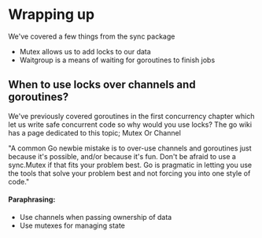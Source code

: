 # Wrapping up

We've covered a few things from the sync package
* Mutex allows us to add locks to our data
* Waitgroup is a means of waiting for goroutines to finish jobs

When to use locks over channels and goroutines?
--
We've previously covered goroutines in the first concurrency chapter which let us write safe concurrent code so why would you use locks?
The go wiki has a page dedicated to this topic; Mutex Or Channel

"A common Go newbie mistake is to over-use channels and goroutines just because it's possible, and/or because it's fun. Don't be afraid to use a sync.Mutex if that fits your problem best. Go is pragmatic in letting you use the tools that solve your problem best and not forcing you into one style of code."

#### Paraphrasing:
* Use channels when passing ownership of data 
* Use mutexes for managing state
